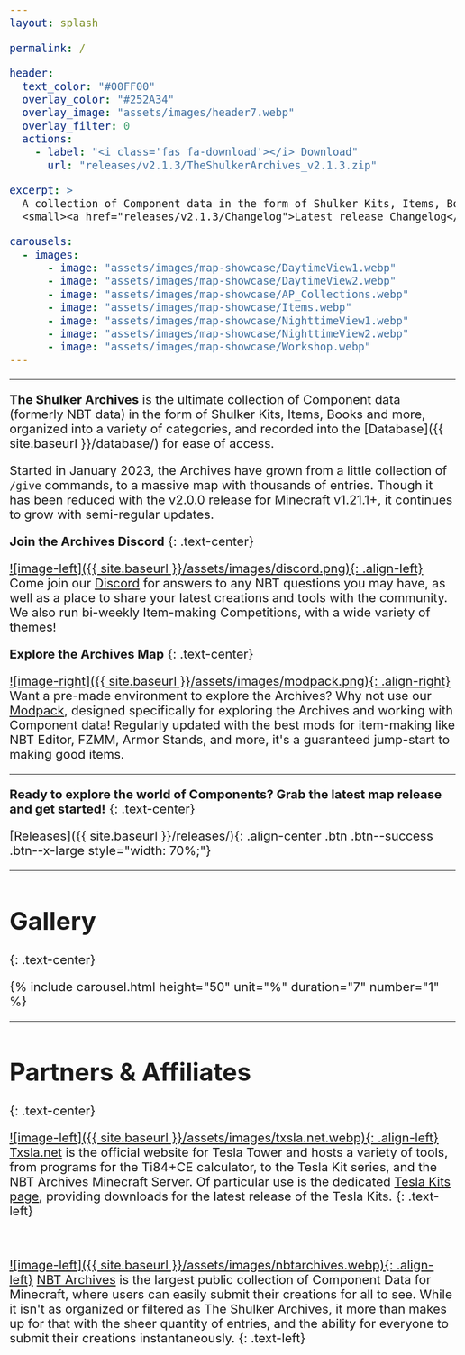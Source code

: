 ```yaml
---
layout: splash

permalink: /

header:
  text_color: "#00FF00"
  overlay_color: "#252A34"
  overlay_image: "assets/images/header7.webp"
  overlay_filter: 0
  actions:
    - label: "<i class='fas fa-download'></i> Download"
      url: "releases/v2.1.3/TheShulkerArchives_v2.1.3.zip"

excerpt: >
  A collection of Component data in the form of Shulker Kits, Items, Books and more.<br />
  <small><a href="releases/v2.1.3/Changelog">Latest release Changelog</a></small>

carousels:
  - images:
      - image: "assets/images/map-showcase/DaytimeView1.webp"
      - image: "assets/images/map-showcase/DaytimeView2.webp"
      - image: "assets/images/map-showcase/AP_Collections.webp"
      - image: "assets/images/map-showcase/Items.webp"
      - image: "assets/images/map-showcase/NighttimeView1.webp"
      - image: "assets/images/map-showcase/NighttimeView2.webp"
      - image: "assets/images/map-showcase/Workshop.webp"
---
```

<style>
body {
  font-size: 22px;
}
@media (min-width: 992px) {
  body {
    font-size: 24px;
  }
}
@media (max-width: 768px) {
  body {
    font-size: 20px;
  }
}
</style>

***

**The Shulker Archives** is the ultimate collection of Component data (formerly NBT data) in the form of Shulker Kits, Items, Books and more, organized into a variety of categories, and recorded into the [Database]({{ site.baseurl }}/database/) for ease of access.

Started in January 2023, the Archives have grown from a little collection of `/give` commands, to a massive map with thousands of entries. Though it has been reduced with the v2.0.0 release for Minecraft v1.21.1+, it continues to grow with semi-regular updates.

**Join the Archives Discord**
{: .text-center}

[![image-left]({{ site.baseurl }}/assets/images/discord.png){: .align-left}](https://discord.gg/cfq25qURfv)
Come join our [Discord](https://discord.gg/cfq25qURfv) for answers to any NBT questions you may have, as well as a place to share your latest creations and tools with the community. We also run bi-weekly Item-making Competitions, with a wide variety of themes!

**Explore the Archives Map**
{: .text-center}

[![image-right]({{ site.baseurl }}/assets/images/modpack.png){: .align-right}](https://modrinth.com/modpack/the-shulker-archives)
Want a pre-made environment to explore the Archives? Why not use our [Modpack](https://modrinth.com/modpack/the-shulker-archives), designed specifically for exploring the Archives and working with Component data! Regularly updated with the best mods for item-making like NBT Editor, FZMM, Armor Stands, and more, it's a guaranteed jump-start to making good items.

***

**Ready to explore the world of Components? Grab the latest map release and get started!**
{: .text-center}

[Releases]({{ site.baseurl }}/releases/){: .align-center .btn .btn--success .btn--x-large style="width: 70%;"}

***

# Gallery
{: .text-center}

{% include carousel.html height="50" unit="%" duration="7" number="1" %}

***

# Partners & Affiliates
{: .text-center}

[![image-left]({{ site.baseurl }}/assets/images/txsla.net.webp){: .align-left}](http://www.txsla.net/) 
[Txsla.net](http://www.txsla.net/) is the official website for Tesla Tower and hosts a variety of tools, from programs for the Ti84+CE calculator, to the Tesla Kit series, and the NBT Archives Minecraft Server. Of particular use is the dedicated [Tesla Kits page](http://www.txsla.net/kit/kit.htm), providing downloads for the latest release of the Tesla Kits.
{: .text-left}

<br>

[![image-left]({{ site.baseurl }}/assets/images/nbtarchives.webp){: .align-left}](https://discord.gg/ZhJyamzvvE) 
[NBT Archives](https://discord.gg/ZhJyamzvvE) is the largest public collection of Component Data for Minecraft, where users can easily submit their creations for all to see. While it isn't as organized or filtered as The Shulker Archives, it more than makes up for that with the sheer quantity of entries, and the ability for everyone to submit their creations instantaneously.
{: .text-left}
